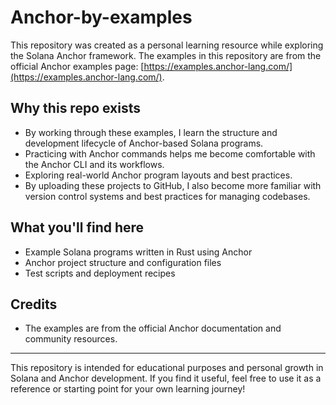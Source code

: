 # Anchor-by-examples

This repository was created as a personal learning resource while exploring the Solana Anchor framework. The examples in this repository are from the official Anchor examples page: [https://examples.anchor-lang.com/](https://examples.anchor-lang.com/).

## Why this repo exists

- By working through these examples, I learn the structure and development lifecycle of Anchor-based Solana programs.
- Practicing with Anchor commands helps me become comfortable with the Anchor CLI and its workflows.
- Exploring real-world Anchor program layouts and best practices.
- By uploading these projects to GitHub, I also become more familiar with version control systems and best practices for managing codebases.

## What you'll find here
- Example Solana programs written in Rust using Anchor
- Anchor project structure and configuration files
- Test scripts and deployment recipes

## Credits
- The examples are from the official Anchor documentation and community resources.

---

This repository is intended for educational purposes and personal growth in Solana and Anchor development. If you find it useful, feel free to use it as a reference or starting point for your own learning journey!
